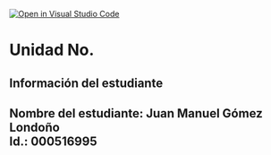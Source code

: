[![Open in Visual Studio Code](https://classroom.github.com/assets/open-in-vscode-2e0aaae1b6195c2367325f4f02e2d04e9abb55f0b24a779b69b11b9e10269abc.svg)](https://classroom.github.com/online_ide?assignment_repo_id=18559854&assignment_repo_type=AssignmentRepo)
# Unidad No. 
## Información del estudiante  
Nombre del estudiante: Juan Manuel Gómez Londoño   
Id.: 000516995  
---

